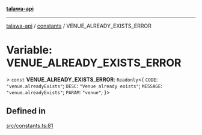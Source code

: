 [**talawa-api**](../../README.md)

***

[talawa-api](../../modules.md) / [constants](../README.md) / VENUE\_ALREADY\_EXISTS\_ERROR

# Variable: VENUE\_ALREADY\_EXISTS\_ERROR

\> `const` **VENUE\_ALREADY\_EXISTS\_ERROR**: `Readonly`\<\{ `CODE`: `"venue.alreadyExists"`; `DESC`: `"Venue already exists"`; `MESSAGE`: `"venue.alreadyExists"`; `PARAM`: `"venue"`; \}\>

## Defined in

[src/constants.ts:81](https://github.com/PalisadoesFoundation/talawa-api/blob/3a5276aff43f5de4f7fab3ec9683a420dcdc7a06/src/constants.ts#L81)
